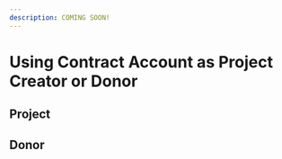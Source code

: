 ```yaml
---
description: COMING SOON!
---
```


# Using Contract Account as Project Creator or Donor

## Project

## Donor
